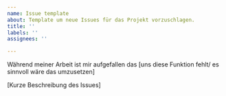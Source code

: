 ```yaml
---
name: Issue template
about: Template um neue Issues für das Projekt vorzuschlagen.
title: ''
labels: ''
assignees: ''

---
```


Während meiner Arbeit ist mir aufgefallen das [uns diese Funktion fehlt/ es sinnvoll wäre das umzusetzen]

[Kurze Beschreibung des Issues]
